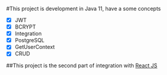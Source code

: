 #This project is development in Java 11, have a some concepts
- [x] JWT
- [x] BCRYPT
- [x] Integration 
- [x] PostgreSQL
- [x] GetUserContext
- [x] CRUD

##This project is the second part of integration with [React JS](https://github.com/LeonardoChermaut/reactjs-auth)

